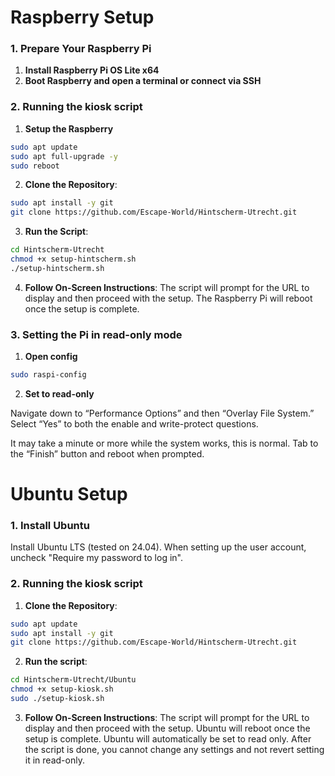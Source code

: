 # Raspberry Setup

### 1\. Prepare Your Raspberry Pi

1.  **Install Raspberry Pi OS Lite x64**
2.  **Boot Raspberry and open a terminal or connect via SSH**

### 2\. Running the kiosk script

1. **Setup the Raspberry**

```bash
sudo apt update
sudo apt full-upgrade -y
sudo reboot
```

2.  **Clone the Repository**:
    
```bash
sudo apt install -y git
git clone https://github.com/Escape-World/Hintscherm-Utrecht.git
```

3.  **Run the Script**:

```bash
cd Hintscherm-Utrecht
chmod +x setup-hintscherm.sh
./setup-hintscherm.sh
```
    
4.  **Follow On-Screen Instructions**: 
The script will prompt for the URL to display and then proceed with the setup. The Raspberry Pi will reboot once the setup is complete.

### 3\. Setting the Pi in read-only mode

1. **Open config**

```bash
sudo raspi-config
```

2. **Set to read-only**

Navigate down to “Performance Options” and then “Overlay File System.” 
Select “Yes” to both the enable and write-protect questions.

It may take a minute or more while the system works, this is normal. 
Tab to the “Finish” button and reboot when prompted.


# Ubuntu Setup

### 1\. Install Ubuntu

Install Ubuntu LTS (tested on 24.04). When setting up the user account, uncheck "Require my password to log in".

### 2\. Running the kiosk script

1.  **Clone the Repository**:

```bash
sudo apt update
sudo apt install -y git
git clone https://github.com/Escape-World/Hintscherm-Utrecht.git
```

2.  **Run the script**:

```bash
cd Hintscherm-Utrecht/Ubuntu
chmod +x setup-kiosk.sh
sudo ./setup-kiosk.sh
```

3.  **Follow On-Screen Instructions**: 
The script will prompt for the URL to display and then proceed with the setup. Ubuntu will reboot once the setup is complete.
Ubuntu will automatically be set to read only. After the script is done, you cannot change any settings and not revert setting it in read-only. 